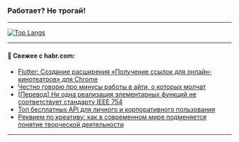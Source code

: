 ### Работает? Не трогай!

---
<!--
#### 🛠️ Technical stack:

![Java](https://img.shields.io/badge/Java-informational?logo=Oracle&style=flat&logoColor=white&color=FF4500)
![Kotlin](https://img.shields.io/badge/Kotlin-informational?logo=Kotlin&style=flat&logoColor=white&color=774D97)
![TS](https://img.shields.io/badge/TypeScript-informational?logo=typeScript&style=flat&logoColor=black&color=017acc)
![Python](https://img.shields.io/badge/Python-informational?logo=Python&style=flat&logoColor=black&color=ffdd54) <br>
![Spring](https://img.shields.io/badge/Spring-informational?logo=Spring&style=flat&logoColor=white&color=6DB33F) 
![SpringBoot](https://img.shields.io/badge/SpringBoot-informational?logo=SpringBoot&style=flat&logoColor=white&color=6DB33F)
![Nest](https://img.shields.io/badge/NestJS-informational?logo=NestJS&style=flat&logoColor=white&color=E0234E) 
![NodeJS](https://img.shields.io/badge/NodeJS-informational?logo=node.js&style=flat&logoColor=white&color=70A760)<br>
![PostgreSQL](https://img.shields.io/badge/PostgreSQL-informational?logo=PostgreSQL&style=flat&logoColor=white&color=DAA520)
![MongoDB](https://img.shields.io/badge/MongoDB-informational?logo=MongoDB&style=flat&logoColor=white&color=870000)
![Apache](https://img.shields.io/badge/Apache-informational?logo=apache&style=flat&logoColor=white&color=f74e28)

___ 
-->

<!--- #### 🛠️ : --->

[![Top Langs](https://github-readme-stats-82jvfl3w3-advtsettinggmailcoms-projects.vercel.app/api/top-langs/?username=zloylis&langs_count=10&hide_title=true&title_color=e6edf3&size_weight=0.5&count_weight=0.5&layout=compact&hide_progress=true&hide_border=true&theme=dracula)](https://github.com/zloylis)

<!---


####  :octocat:&nbsp;&nbsp; Статистика:

![GitHub stats](https://github-readme-stats-u2qms2cxw-advtsettinggmailcoms-projects.vercel.app/api?username=zloylis&show_icons=true&hide_border=true&theme=dracula&title_color=e6edf3&include_all_commits=true&count_private=true&hide_rank=false&hide_title=true&rank_icon=github)
-->
---

#### 💬 Свежее с habr.com:

<!-- BLOG-POST-LIST:START -->
- [Flutter: Создание расширения «Получение ссылок для онлайн-кинотеатров» для Chrome](https://habr.com/ru/articles/881836/?utm_source=habrahabr&utm_medium=rss&utm_campaign=881836)
- [Честно говорю про минусы работы в айти, о которых молчат](https://habr.com/ru/articles/881830/?utm_source=habrahabr&utm_medium=rss&utm_campaign=881830)
- [[Перевод] Ни одна реализация элементарных функций не соответствует стандарту IEEE 754](https://habr.com/ru/companies/ruvds/articles/881698/?utm_source=habrahabr&utm_medium=rss&utm_campaign=881698)
- [Топ бесплатных API для личного и корпоративного пользования](https://habr.com/ru/articles/881814/?utm_source=habrahabr&utm_medium=rss&utm_campaign=881814)
- [Реквием по креативу: как в современном мире подменяется понятие творческой деятельности](https://habr.com/ru/companies/ru_mts/articles/881138/?utm_source=habrahabr&utm_medium=rss&utm_campaign=881138)
<!-- BLOG-POST-LIST:END -->

---
